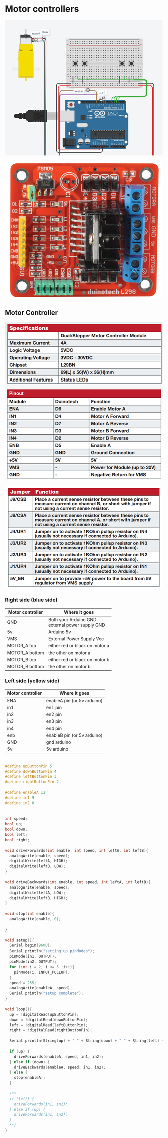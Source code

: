 # Motor controllers

![](assets/2025-04-07-20-21-55.png)

![](ArduinoC/assets/2025-04-07-17-09-21.png)

## Motor Controller

![](ArduinoC/assets/2025-04-07-17-16-03.png)

![](ArduinoC/assets/2025-04-07-17-17-21.png)

### Right side (blue side)

Motor controller | Where it goes 
-- | --
GND | Both your Arduino GND <br>external power supply GND
5v  | Arduino 5v  
VMS | External Power Supply Vcc
MOTOR_A top| either red or black on motor a
MOTOR_A bottom | the other on motor a
MOTOR_B top | either red or black on motor b
MOTOR_B bottom | the other on motor b

### Left side (yellow side)

Motor controller | Where it goes 
-- | --
ENA | enableA pin (or 5v arduino)
in1 | en1 pin
in2 | en2 pin 
in3 | en3 pin
in4 | en4 pin
enb | enableB pin (or 5v arduino)
GND | gnd arduino
5v  | 5v arduino

```cpp

#define upButtonPin 5
#define downButtonPin 4
#define leftButtonPin 3
#define rightButtonPin 2

#define enableA 11
#define in1 9
#define in2 8


int speed;
bool up;
bool down; 
bool left;
bool right;

void driveForwards(int enable, int speed, int leftA, int leftB){
  analogWrite(enable, speed);
  digitalWrite(leftA, HIGH);
  digitalWrite(leftB, LOW);
}

void driveBackwards(int enable, int speed, int leftA, int leftB){
  analogWrite(enable, speed);
  digitalWrite(leftA, LOW);
  digitalWrite(leftB, HIGH);
}

void stop(int enable){
  analogWrite(enable, 0);

}

void setup(){
  Serial.begin(9600);
  Serial.println("setting up pinModes");
  pinMode(in1, OUTPUT);
  pinMode(in2, OUTPUT);
  for (int i = 2; i <= 5 ;i++){
    pinMode(i, INPUT_PULLUP);
  }
  speed = 255;
  analogWrite(enableA, speed);
  Serial.println("setup complete");
}

void loop(){
  up = !digitalRead(upButtonPin);
  down = !digitalRead(downButtonPin);
  left = !digitalRead(leftButtonPin);
  right = !digitalRead(rightButtonPin);
  
  Serial.println(String(up) + " " + String(down) + " " + String(left) + " " + String(right));
  
  if (up) {
    driveForwards(enableA, speed, in1, in2);
  } else if (down) {
    driveBackwards(enableA, speed, in1, in2);
  } else {
    stop(enableA);
  }
  
  /**
  if (left) {
    driveForwards(in1, in2);
  } else if (up) {
    driveForwards(in1, in2);
  }
  **/
}

```